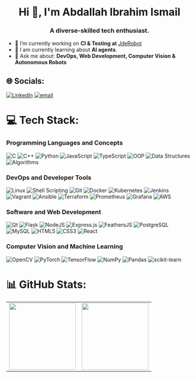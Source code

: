 <h1 align="center">Hi 👋, I'm Abdallah Ibrahim Ismail</h1>
<h3 align="center">A diverse-skilled tech enthusiast.</h3>

- 🔭 I’m currently working on **CI & Testing at** [JdeRobot](https://github.com/JdeRobot)
- 🌱 I am currently learning about **AI agents**.
- 💬 Ask me about: **DevOps, Web Development, Computer Vision & Autonomous Robots**

## 🌐 Socials:
[![LinkedIn](https://img.shields.io/badge/LinkedIn-%230077B5.svg?logo=linkedin&logoColor=white)](https://linkedin.com/in/https://www.linkedin.com/in/abdallah-ismail15) [![email](https://img.shields.io/badge/Email-D14836?logo=gmail&logoColor=white)](mailto:abdallah.ibrahim5115@gmail.com) 

# 💻 Tech Stack:
### Programming Languages and Concepts
![C](https://img.shields.io/badge/c-%2300599C.svg?style=for-the-badge&logo=c&logoColor=white) ![C++](https://img.shields.io/badge/c++-%2300599C.svg?style=for-the-badge&logo=c%2B%2B&logoColor=white) ![Python](https://img.shields.io/badge/python-3670A0?style=for-the-badge&logo=python&logoColor=ffdd54) ![JavaScript](https://img.shields.io/badge/javascript-%23323330.svg?style=for-the-badge&logo=javascript&logoColor=%23F7DF1E) ![TypeScript](https://img.shields.io/badge/typescript-%23007ACC.svg?style=for-the-badge&logo=typescript&logoColor=white) ![OOP](https://img.shields.io/badge/OOP-%2300599C.svg?style=for-the-badge&logo=codeforces&logoColor=white) ![Data Structures](https://img.shields.io/badge/Data%20Structures-%2300599C.svg?style=for-the-badge&logo=codeforces&logoColor=white) ![Algorithms](https://img.shields.io/badge/Algorithms-%2300599C.svg?style=for-the-badge&logo=codeforces&logoColor=white)

### DevOps and Developer Tools
![Linux](https://img.shields.io/badge/linux-%23FCC624.svg?style=for-the-badge&logo=linux&logoColor=black) ![Shell Scripting](https://img.shields.io/badge/shell%20scripting-%23121011.svg?style=for-the-badge&logo=gnu-bash&logoColor=white) ![Git](https://img.shields.io/badge/git-%23F05033.svg?style=for-the-badge&logo=git&logoColor=white) ![Docker](https://img.shields.io/badge/docker-%230db7ed.svg?style=for-the-badge&logo=docker&logoColor=white) ![Kubernetes](https://img.shields.io/badge/kubernetes-%23326ce5.svg?style=for-the-badge&logo=kubernetes&logoColor=white) ![Jenkins](https://img.shields.io/badge/jenkins-%232C5263.svg?style=for-the-badge&logo=jenkins&logoColor=white) ![Vagrant](https://img.shields.io/badge/vagrant-%231563FF.svg?style=for-the-badge&logo=vagrant&logoColor=white) ![Ansible](https://img.shields.io/badge/ansible-%23000000.svg?style=for-the-badge&logo=ansible&logoColor=white) ![Terraform](https://img.shields.io/badge/terraform-%235835CC.svg?style=for-the-badge&logo=terraform&logoColor=white) ![Prometheus](https://img.shields.io/badge/prometheus-E6522C?style=for-the-badge&logo=prometheus&logoColor=white) ![Grafana](https://img.shields.io/badge/grafana-%23F46800.svg?style=for-the-badge&logo=grafana&logoColor=white) ![AWS](https://img.shields.io/badge/aws-%23FF9900.svg?style=for-the-badge&logo=amazon-aws&logoColor=white)

### Software and Web Development
![Qt](https://img.shields.io/badge/Qt-%23217346.svg?style=for-the-badge&logo=Qt&logoColor=white) ![Flask](https://img.shields.io/badge/flask-%23000.svg?style=for-the-badge&logo=flask&logoColor=white) ![NodeJS](https://img.shields.io/badge/node.js-6DA55F?style=for-the-badge&logo=node.js&logoColor=white) ![Express.js](https://img.shields.io/badge/express.js-%23404d59.svg?style=for-the-badge&logo=express&logoColor=%2361DAFB) ![FeathersJS](https://img.shields.io/badge/feathersjs-%23007ACC.svg?style=for-the-badge&logo=feathers&logoColor=white) ![PostgreSQL](https://img.shields.io/badge/postgresql-%23316192.svg?style=for-the-badge&logo=postgresql&logoColor=white) ![MySQL](https://img.shields.io/badge/mysql-4479A1.svg?style=for-the-badge&logo=mysql&logoColor=white) ![HTML5](https://img.shields.io/badge/html5-%23E34F26.svg?style=for-the-badge&logo=html5&logoColor=white) ![CSS3](https://img.shields.io/badge/css3-%231572B6.svg?style=for-the-badge&logo=css3&logoColor=white) ![React](https://img.shields.io/badge/react-%2320232a.svg?style=for-the-badge&logo=react&logoColor=%2361DAFB)

### Computer Vision and Machine Learning
![OpenCV](https://img.shields.io/badge/opencv-%23white.svg?style=for-the-badge&logo=opencv&logoColor=white) ![PyTorch](https://img.shields.io/badge/PyTorch-%23EE4C2C.svg?style=for-the-badge&logo=PyTorch&logoColor=white) ![TensorFlow](https://img.shields.io/badge/TensorFlow-%23FF6F00.svg?style=for-the-badge&logo=TensorFlow&logoColor=white) ![NumPy](https://img.shields.io/badge/numpy-%23013243.svg?style=for-the-badge&logo=numpy&logoColor=white) ![Pandas](https://img.shields.io/badge/pandas-%23150458.svg?style=for-the-badge&logo=pandas&logoColor=white) ![scikit-learn](https://img.shields.io/badge/scikit--learn-%23F7931E.svg?style=for-the-badge&logo=scikit-learn&logoColor=white)

# 📊 GitHub Stats:
<table>
  <tr>
    <td>
      <img src="https://github-readme-stats.vercel.app/api?username=Apolo151&theme=blueberry&hide_border=false&include_all_commits=true&count_private=true" height="180"/>
    </td>
    <td>
      <img src="https://nirzak-streak-stats.vercel.app/?user=Apolo151&theme=blueberry&hide_border=false" height="180"/>
    </td>
  </tr>
</table>

<br>

<!-- ### 🔝 Top Contributed Repo
![](https://github-contributor-stats.vercel.app/api?username=Apolo151&limit=5&theme=blueberry&combine_all_yearly_contributions=true) -->
